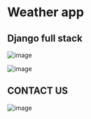 # Weather app

## Django full stack
![image](https://user-images.githubusercontent.com/76913237/139182875-91b11b81-8938-4756-b1a9-28b8d6bb592b.png)

![image](https://user-images.githubusercontent.com/76913237/139182962-bb656d1a-e62b-4652-87da-2306c9d220fc.png)
## CONTACT US
![image](https://user-images.githubusercontent.com/76913237/139183257-570d6bf5-6656-4230-bc6e-e2ef87d35caf.png)




